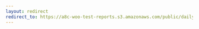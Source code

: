 ```yaml
---
layout: redirect
redirect_to: https://a8c-woo-test-reports.s3.amazonaws.com/public/daily/woocommerce-subscriptions/e2e/index.html
---
```

